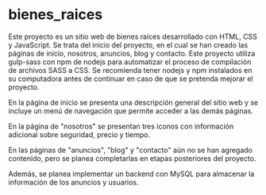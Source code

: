 # bienes_raices
Este proyecto es un sitio web de bienes raíces desarrollado con HTML, CSS y JavaScript. Se trata del inicio del proyecto, en el cual se han creado las páginas de inicio, nosotros, anuncios, blog y contacto.
Este proyecto utiliza gulp-sass con npm de nodejs para automatizar el proceso de compilación de archivos SASS a CSS. Se recomienda tener nodejs y npm instalados en su computadora antes de continuar en caso de que se pretenda mejorar el proyecto.

En la página de inicio se presenta una descripción general del sitio web y se incluye un menú de navegación que permite acceder a las demás páginas.

En la página de "nosotros" se presentan tres iconos con información adicional sobre seguridad, precio y tiempo.

En las páginas de "anuncios", "blog" y "contacto" aún no se han agregado contenido, pero se planea completarlas en etapas posteriores del proyecto.

Además, se planea implementar un backend con MySQL para almacenar la información de los anuncios y usuarios.
